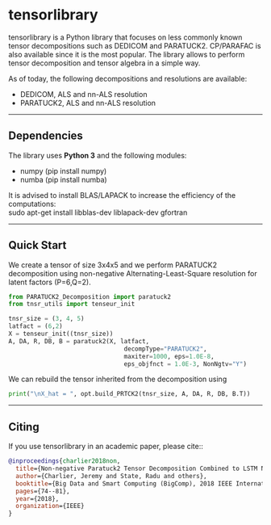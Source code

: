 
# tensorlibrary
tensorlibrary is a Python library that focuses on less commonly known tensor decompositions such as DEDICOM and PARATUCK2. CP/PARAFAC is also available since it is the most popular. The library allows to perform tensor decomposition and tensor algebra in a simple way.

As of today, the following decompositions and resolutions are available:
- DEDICOM, ALS and nn-ALS resolution
- PARATUCK2, ALS and nn-ALS resolution

----------------------------

## Dependencies

The library uses **Python 3** and the following modules:
- numpy (pip install numpy)
- numba (pip install numba)

It is advised to install BLAS/LAPACK to increase the efficiency of the computations:  
sudo apt-get install libblas-dev liblapack-dev gfortran

----------------------------

## Quick Start

We create a tensor of size 3x4x5 and we perform PARATUCK2 decomposition using non-negative Alternating-Least-Square resolution for latent factors (P=6,Q=2).

```python
from PARATUCK2_Decomposition import paratuck2
from tnsr_utils import tenseur_init

tnsr_size = (3, 4, 5)
latfact = (6,2)
X = tenseur_init((tnsr_size))
A, DA, R, DB, B = paratuck2(X, latfact, 
                                decompType="PARATUCK2",  
                                maxiter=1000, eps=1.0E-8, 
                                eps_objfnct = 1.0E-3, NonNgtv="Y")
```

We can rebuild the tensor inherited from the decomposition using 
```python
print("\nX_hat = ", opt.build_PRTCK2(tnsr_size, A, DA, R, DB, B.T))
```

----------------------------

## Citing

If you use tensorlibrary in an academic paper, please cite::

```bibtex
@inproceedings{charlier2018non,
  title={Non-negative Paratuck2 Tensor Decomposition Combined to LSTM Network for Smart Contracts Profiling},
  author={Charlier, Jeremy and State, Radu and others},
  booktitle={Big Data and Smart Computing (BigComp), 2018 IEEE International Conference on},
  pages={74--81},
  year={2018},
  organization={IEEE}
}
```
